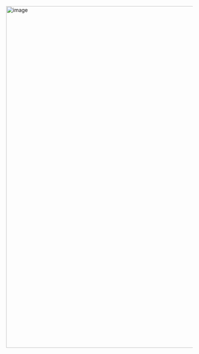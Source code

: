 <img width="1918" height="922" alt="image" src="https://github.com/user-attachments/assets/75cd3c6e-289a-49ee-99f1-ddd40dc1f9f9" />
